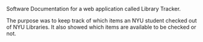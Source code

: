 Software Documentation for a web application called Library Tracker.

The purpose was to keep track of which items an NYU student checked out of NYU Libraries. It also showed which items are available to be checked or not.
